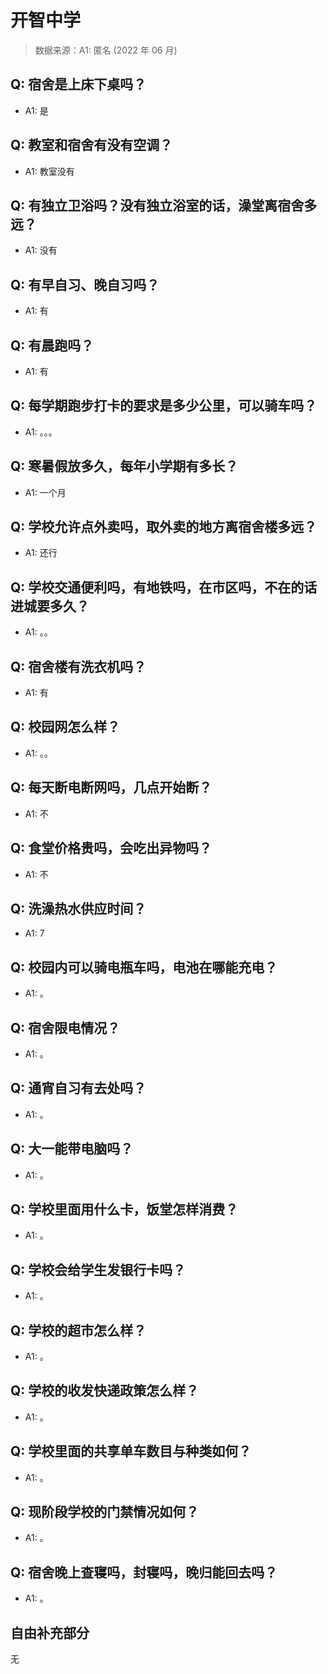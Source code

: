 # 开智中学

> 数据来源：A1: 匿名 (2022 年 06 月)

## Q: 宿舍是上床下桌吗？

- A1: 是

## Q: 教室和宿舍有没有空调？

- A1: 教室没有

## Q: 有独立卫浴吗？没有独立浴室的话，澡堂离宿舍多远？

- A1: 没有

## Q: 有早自习、晚自习吗？

- A1: 有

## Q: 有晨跑吗？

- A1: 有

## Q: 每学期跑步打卡的要求是多少公里，可以骑车吗？

- A1: 。。。

## Q: 寒暑假放多久，每年小学期有多长？

- A1: 一个月

## Q: 学校允许点外卖吗，取外卖的地方离宿舍楼多远？

- A1: 还行

## Q: 学校交通便利吗，有地铁吗，在市区吗，不在的话进城要多久？

- A1: 。。

## Q: 宿舍楼有洗衣机吗？

- A1: 有

## Q: 校园网怎么样？

- A1: 。。

## Q: 每天断电断网吗，几点开始断？

- A1: 不

## Q: 食堂价格贵吗，会吃出异物吗？

- A1: 不

## Q: 洗澡热水供应时间？

- A1: 7

## Q: 校园内可以骑电瓶车吗，电池在哪能充电？

- A1: 。

## Q: 宿舍限电情况？

- A1: 。

## Q: 通宵自习有去处吗？

- A1: 。

## Q: 大一能带电脑吗？

- A1: 。

## Q: 学校里面用什么卡，饭堂怎样消费？

- A1: 。

## Q: 学校会给学生发银行卡吗？

- A1: 。

## Q: 学校的超市怎么样？

- A1: 。

## Q: 学校的收发快递政策怎么样？

- A1: 。

## Q: 学校里面的共享单车数目与种类如何？

- A1: 。

## Q: 现阶段学校的门禁情况如何？

- A1: 。

## Q: 宿舍晚上查寝吗，封寝吗，晚归能回去吗？

- A1: 。

## 自由补充部分

无